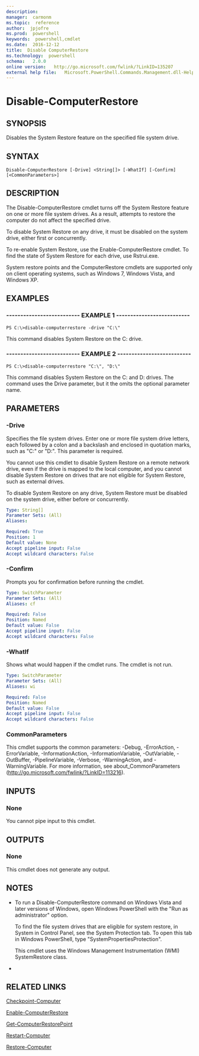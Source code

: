 ```yaml
---
description:  
manager:  carmonm
ms.topic:  reference
author:  jpjofre
ms.prod:  powershell
keywords:  powershell,cmdlet
ms.date:  2016-12-12
title:  Disable ComputerRestore
ms.technology:  powershell
schema:   2.0.0
online version:   http://go.microsoft.com/fwlink/?LinkID=135207
external help file:   Microsoft.PowerShell.Commands.Management.dll-Help.xml
---
```



# Disable-ComputerRestore
## SYNOPSIS
Disables the System Restore feature on the specified file system drive.
## SYNTAX

```
Disable-ComputerRestore [-Drive] <String[]> [-WhatIf] [-Confirm] [<CommonParameters>]
```

## DESCRIPTION
The Disable-ComputerRestore cmdlet turns off the System Restore feature on one or more file system drives.
As a result, attempts to restore the computer do not affect the specified drive.

To disable System Restore on any drive, it must be disabled on the system drive, either first or concurrently.

To re-enable System Restore, use the Enable-ComputerRestore cmdlet.
To find the state of System Restore for each drive, use Rstrui.exe.

System restore points and the ComputerRestore cmdlets are supported only on client operating systems, such as Windows 7, Windows Vista, and Windows XP.
## EXAMPLES

### -------------------------- EXAMPLE 1 --------------------------
```
PS C:\>disable-computerrestore -drive "C:\"
```

This command disables System Restore on the C: drive.
### -------------------------- EXAMPLE 2 --------------------------
```
PS C:\>disable-computerrestore "C:\", "D:\"
```

This command disables System Restore on the C: and D: drives.
The command uses the Drive parameter, but it the omits the optional parameter name.
## PARAMETERS

### -Drive
Specifies the file system drives.
Enter one or more file system drive letters, each followed by a colon and a backslash and enclosed in quotation marks, such as "C:\" or "D:\". 
This parameter is required.

You cannot use this cmdlet to disable System Restore on a remote network drive, even if the drive is mapped to the local computer, and you cannot disable System Restore on drives that are not eligible for System Restore, such as external drives.

To disable System Restore on any drive, System Restore must be disabled on the system drive, either before or concurrently.

```yaml
Type: String[]
Parameter Sets: (All)
Aliases: 

Required: True
Position: 1
Default value: None
Accept pipeline input: False
Accept wildcard characters: False
```

### -Confirm
Prompts you for confirmation before running the cmdlet.

```yaml
Type: SwitchParameter
Parameter Sets: (All)
Aliases: cf

Required: False
Position: Named
Default value: False
Accept pipeline input: False
Accept wildcard characters: False
```

### -WhatIf
Shows what would happen if the cmdlet runs.
The cmdlet is not run.

```yaml
Type: SwitchParameter
Parameter Sets: (All)
Aliases: wi

Required: False
Position: Named
Default value: False
Accept pipeline input: False
Accept wildcard characters: False
```

### CommonParameters
This cmdlet supports the common parameters: -Debug, -ErrorAction, -ErrorVariable, -InformationAction, -InformationVariable, -OutVariable, -OutBuffer, -PipelineVariable, -Verbose, -WarningAction, and -WarningVariable. For more information, see about_CommonParameters (http://go.microsoft.com/fwlink/?LinkID=113216).
## INPUTS

### None
You cannot pipe input to this cmdlet.
## OUTPUTS

### None
This cmdlet does not generate any output.
## NOTES
* To run a Disable-ComputerRestore command on Windows Vista and later versions of Windows, open Windows PowerShell with the "Run as administrator" option.

  To find the file system drives that are eligible for system restore, in System in Control Panel, see the System Protection tab.
To open this tab in Windows PowerShell, type "SystemPropertiesProtection".

  This cmdlet uses the Windows Management Instrumentation (WMI) SystemRestore class.

*
## RELATED LINKS

[Checkpoint-Computer](Checkpoint-Computer.md)

[Enable-ComputerRestore](Enable-ComputerRestore.md)

[Get-ComputerRestorePoint](Get-ComputerRestorePoint.md)

[Restart-Computer](Restart-Computer.md)

[Restore-Computer](Restore-Computer.md)

